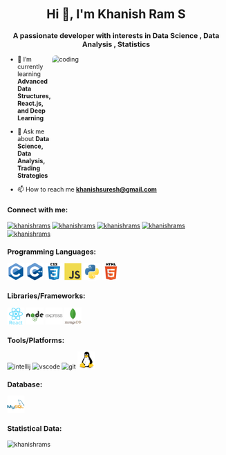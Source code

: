 <h1 align="center">Hi 👋, I'm Khanish Ram S</h1>
<h3 align="center">A passionate developer with interests in Data Science , Data Analysis , Statistics</h3>

<img align="right" alt="coding" width="400" height="300" src="https://cdn.dribbble.com/users/20368/screenshots/4012238/data_scene.gif" style="border-radius:8px;"/> 

- 🌱 I’m currently learning **Advanced Data Structures, React.js, and Deep Learning**

- 💬 Ask me about **Data Science, Data Analysis, Trading Strategies**

- 📫 How to reach me **khanishsuresh@gmail.com**

<h3 align="left">Connect with me:</h3>
<p align="left">
<a href="https://www.linkedin.com/in/khanish-ram-35410b25a/" target="blank"><img align="center" src="https://raw.githubusercontent.com/rahuldkjain/github-profile-readme-generator/master/src/images/icons/Social/linked-in-alt.svg" alt="khanishrams" height="30" width="40" /></a>
<a href="https://www.codechef.com/users/khanishram_78" target="blank"><img align="center" src="https://cdn.jsdelivr.net/npm/simple-icons@3.1.0/icons/codechef.svg" alt="khanishrams" height="30" width="40" /></a>
<a href="https://www.hackerrank.com/profile/khanishram_78" target="blank"><img align="center" src="https://raw.githubusercontent.com/rahuldkjain/github-profile-readme-generator/master/src/images/icons/Social/hackerrank.svg" alt="khanishrams" height="30" width="40" /></a>
<a href="https://codeforces.com/profile/khanishram_72" target="blank"><img align="center" src="https://raw.githubusercontent.com/rahuldkjain/github-profile-readme-generator/master/src/images/icons/Social/codeforces.svg" alt="khanishrams" height="30" width="40" /></a>
<a href="https://leetcode.com/u/khanishram_78/" target="blank"><img align="center" src="https://raw.githubusercontent.com/rahuldkjain/github-profile-readme-generator/master/src/images/icons/Social/leet-code.svg" alt="khanishrams" height="30" width="40" /></a>
<!-- <a href="https://www.naukri.com/code360/profile/khanishram" target="blank"><img align="center" src="https://raw.githubusercontent.com/rahuldkjain/github-profile-readme-generator/master/src/images/icons/Social/coding-ninjas.svg" alt="khanishrams" height="30" width="40" /></a> -->
</p>

<h3 align="left">Programming Languages:</h3>
<p align="left">
    <img src="https://raw.githubusercontent.com/devicons/devicon/master/icons/c/c-original.svg" alt="c" width="40" height="40"/>
    <img src="https://raw.githubusercontent.com/devicons/devicon/master/icons/cplusplus/cplusplus-original.svg" alt="cplusplus" width="40" height="40"/>
    <img src="https://raw.githubusercontent.com/devicons/devicon/master/icons/css3/css3-original-wordmark.svg" alt="css3" width="40" height="40"/>
    <img src="https://raw.githubusercontent.com/devicons/devicon/master/icons/javascript/javascript-original.svg" alt="javascript" width="40" height="40"/>
    <img src="https://raw.githubusercontent.com/devicons/devicon/master/icons/python/python-original.svg" alt="python" width="40" height="40"/>
    <img src="https://raw.githubusercontent.com/devicons/devicon/master/icons/html5/html5-original-wordmark.svg" alt="html5" width="40" height="40"/>
</p>

<h3 align="left">Libraries/Frameworks:</h3>
<p align="left">
    <img src="https://raw.githubusercontent.com/devicons/devicon/master/icons/react/react-original-wordmark.svg" alt="react" width="40" height="40"/>
    <img src="https://raw.githubusercontent.com/devicons/devicon/master/icons/nodejs/nodejs-original-wordmark.svg" alt="nodejs" width="40" height="40"/>
    <img src="https://raw.githubusercontent.com/devicons/devicon/master/icons/express/express-original-wordmark.svg" alt="express" width="40" height="40"/>
    <img src="https://raw.githubusercontent.com/devicons/devicon/master/icons/mongodb/mongodb-original-wordmark.svg" alt="mongodb" width="40" height="40"/>
</p>

<h3 align="left">Tools/Platforms:</h3>
<p align="left">  
    <img src="https://seeklogo.com/images/I/intellij-idea-logo-F0395EF783-seeklogo.com.png" alt="intellij" width="40" height="40"/>
    <img src="https://uxwing.com/wp-content/themes/uxwing/download/brands-and-social-media/visual-studio-code-icon.png" alt="vscode" width="40" height="40"/>
    <img src="https://www.vectorlogo.zone/logos/git-scm/git-scm-icon.svg" alt="git" width="40" height="40"/>
    <img src="https://raw.githubusercontent.com/devicons/devicon/master/icons/linux/linux-original.svg" alt="linux" width="40" height="40"/>
</p>

<h3 align="left">Database:</h3>
<p align="left"> 
    <img src="https://raw.githubusercontent.com/devicons/devicon/master/icons/mysql/mysql-original-wordmark.svg" alt="mysql" width="40" height="40"/>
</p>

<h3 align="left">Statistical Data:</h3>
<p><img align="center"
    src="https://github-readme-stats.vercel.app/api/top-langs?username=khanishsuresh&show_icons=true&locale=en&bg_color=0d1117&text_color=ffffff&layout=compact"
    alt="khanishrams" 
    bg_color=#808080/></p>
